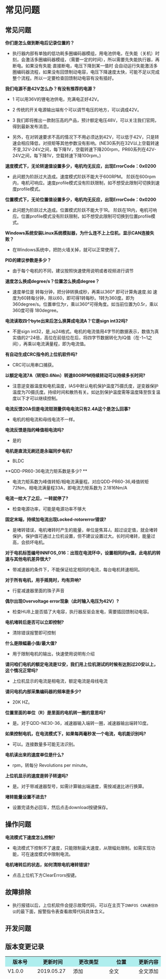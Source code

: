 常见问题
========

## 常见问题

**你们是怎么做到断电后记录位置的？**

*  执行器内部有单独的低功耗多圈编码器模组，用电池供电，在失能（关机）时刻，会激活多圈编码器模组，（需要一定的时间），所以需要先失能执行器，再断电。如果没有失能 直接断电，电压下降到某一值时 会自动运行失能激活多圈编码器流程，如果没有回馈制动电容，电压下降速度太快，可能不足以完成整个流程。所以一定要检查回馈制动电容有没有插好。

**我们电源不是42V怎么办？有没有推荐的电源？**

*  1 可以用36V的锂电池供电，充满电正好42V。

*  2 传统的开关电源输出端有个可以调节电压的地方，可以调成42V。

*  3 我们即将推出一款耐压高的产品，预计额定电压48V，可以关注我们官网，得到最新发布消息。

*  另外，在对转速要求不高的情况下不用必须达到42V，可以低于42V，只是转速会相应降低，对扭矩等其他参数没有影响。(NE30系列在32V以上空载转速不变,32V-24V之间，每下降1V，空载转速下降200rpm，PR60系列在42V-24V之间，每下降1V，空载转速下降100rpm。)

**速度模式下，无论转速值设置多少，电机均无反应，出现ErrorCode：0x0200**

*   此问题为阶跃过大造成。速度模式阶跃不能大于600RPM。 阶跃在600rpm内，电机可响应。速度profile模式没有阶跃限制，如不想受此限制可切换到速度profile模式。

**位置模式下，无论位置值设置多少，电机均无反应，出现ErrorCode：0x0200**

*   此问题为阶跃过大造成。位置模式阶跃不能大于1R。 阶跃在1R内，电机可响应。位置profile模式没有阶跃限制，如不想受此限制可切换到位置profile模式。

**Windows系统安装Linux系统模拟器，为什么连不上上位机，显示CAN连接失败？**

*  在Windows系统中，把防火墙关掉，就可以正常使用了。

**PID的建议参数是多少？</br>**

*   由于每个电机的不同，建议按照快速使用说明或者视频进行调节</br>

**速度怎么换成degree/s？位置怎么换成degree？**

*   速度单位是 转每分钟，把分钟转换成秒，再乘以360° 即可计算角速度.如 速度为60转每分钟，除以60，即可得1转每秒。1转为360度。即为360degree/s。位置单位为r，乘以360°可得角度。如当前位置为0.5r，乘以360度可得 180degree。</br>

**电流读取四个byte出来后怎么换算成电流A？它是sign int32吗?**

*   不是sign int32，是_iq24格式。电机的电流值用4字节的数据表示，数值为真实值的2^24倍，高位在前低位在后，将四字节数据转化为IQ值（在-1~1之间），再乘以电流满量程，即为电流值。</br>

**有自动生成CRC指令的上位机软件吗?**

*   CRC可以用串口捕获。</br>

**以额定电流7A（转矩0.6Nm）转速800RPM持续转动可以持续多长时间?**

*   注意逆变器温度和电机温度，IAS中默认电机保护温度75摄氏度，逆变器保护温度为70摄氏度。持续时间和散热有关。如达到保护温度需等温度降至恢复温度以下才可以继续控制。</br>

**电流反馈20A但是电流钳测量供电电流只有2.4A这个是怎么回事?**

*   电机的相电流和母线电流不一样。</br>

**电流反馈是指的峰值相电流吗?**

*   是的</br>

**电机是直流无刷还是永磁同步电机?**

*   BLDC</br>

**QDD-PR60-36电流力矩系数是多少? **

*   电流力矩系数为峰值转矩/相电流满量程。对应QDD-PR60-36,峰值转矩72Nm，相电流满量程33A，即电流力矩系数为 2.1816Nm/A</br>

**电流一给大了之后，一转就停了?**

*   检查电源功率，可能是电源功率不够大</br>

**固定末端，持续加电流出现Locked-rotorerror错误?**

*   是堵转错误，电机堵转时产生的能量，单位是焦耳J。超过设定值，就会堵转保护。保护值可通过上位机设置，但不建议设置过大。长时间堵转，能量过高，会损坏电机。</br>

**对于电机标签编号INNFOS_016：出现在电流环中，设置相同的Iq值，此电机的转速与其他电机差异很大?**

*   带减速器的条件下，不能保证给定相同的电流，每台电机转速相同。</br>

**对于所有电机，用手摇晃时，均有异响?**

*   行星减速器里面的珠子声音</br>

**偶尔出现Overvoltage error现象（此时输入电压为42V）?**

*   检查HUB上是否插了大电容，执行器反驱会发电，需要插回馈制动电容。</br>

**电机堵转后是否可以立即控制?**

*   清除错误报警即可控制</br>

**什么是限幅最小值/最大值?**

*   用于限制电机的输出，快速使用说明有介绍</br>

**请问咱们电机的额定电流是12安，我们用上位机测试的时候有达到过20安以上，这个情况正常吗?**

*   上位机显示的电流是相电流，额定电流是母线电流</br>

**请问电机内部采集编码器的频率是多少?**

*   20K HZ。

**位置里面的单位（R）是里面的电机转一圈的意思吗?**

*   是。对于QDD-NE30-36，减速器输入端转一圈，减速器输出端转10度。</br>

**如果控制电机，在电流模式下，如果每两毫秒发一个电流，电机能识别吗?**

*   可以。连接数量多可能无法识别。</br>

**电机读出来的速度单位是什么?**

*   rpm，转每分 Revolutions per minute。</br>

**上位机显示的速度是转子转速吗?**

*   是。对于带减速器型号，如需计算输出端速度，需按减速比进行换算。</br>

**堵转能量设置不进去?**

*   设置完请务必回车，然后点击download按键保存。</br>

## 操作问题

**电流模式下速度怎么控制?**

*   电流模式下控制不了速度，只能限制最大速度，从限幅处限制。如需实现功能，可在速度模式中限制电流。

**电机堵转后的状态，如何清除电机堵转错误?**

*   点击上位机下方ClearErrors按键。

## 故障排除

*   执行报错以后，上位机软件会提示故障代码，可以在主页下`INNFOS CAN通信协议`的最下面，报警指令表查看故障代码具体含义。

## 开发问题



## 版本变更记录

<table style="width:600px"><thead><tr style="background:PaleTurquoise"><th style="width:80px">版本号</th><th style="width:100px">更新时间</th><th style="width:100px">更改类型</th><th style="width:80px">位置</th><th>更新内容</th></tr><tr><td>V1.0.0</td><td>2019.05.27</td><td>添加</td><td>全文</td><td>全文添加</td></tbody></table>

